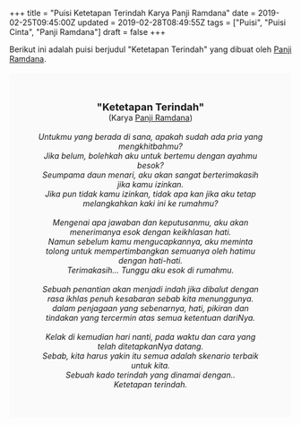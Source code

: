 +++
title = "Puisi Ketetapan Terindah Karya Panji Ramdana"
date = 2019-02-25T09:45:00Z
updated = 2019-02-28T08:49:55Z
tags = ["Puisi", "Puisi Cinta", "Panji Ramdana"]
draft = false
+++

<div dir="ltr" style="text-align: left;" trbidi="on"><div dir="ltr" style="text-align: left;" trbidi="on"><div style="text-align: justify;">Berikut ini adalah puisi berjudul "Ketetapan Terindah" yang dibuat oleh <a href="https://twitter.com/panjiramdana" target="_blank">Panji Ramdana</a>.</div><br /><div style="background: #FAFAFA; font-size: 14px; height: auto; margin: 0 auto; padding: 50px; text-align: center; width: auto;"><span style="font-size: 18px;"><b>"Ketetapan Terindah"</b></span><br />(Karya <a href="https://www.sekata.web.id/tags/panji-ramdana" target="_blank">Panji Ramdana</a>) <br /><br /><i>Untukmu yang berada di sana, apakah sudah ada pria yang mengkhitbahmu?<br />Jika belum, bolehkah aku untuk bertemu dengan ayahmu besok?<br />Seumpama daun menari, aku akan sangat berterimakasih jika kamu izinkan.<br />Jika pun tidak kamu izinkan, tidak apa kan jika aku tetap melangkahkan kaki ini ke rumahmu?<br /><br />Mengenai apa jawaban dan keputusanmu, aku akan menerimanya esok dengan keikhlasan hati.<br />Namun sebelum kamu mengucapkannya, aku meminta tolong untuk mempertimbangkan semuanya oleh hatimu dengan hati-hati.<br />Terimakasih... Tunggu aku esok di rumahmu.<br /><br />Sebuah penantian akan menjadi indah jika dibalut dengan rasa ikhlas penuh kesabaran sebab kita menunggunya.<br />dalam penjagaan yang sebenarnya, hati, pikiran dan tindakan yang tercermin atas semua ketentuan dariNya.<br /><br />Kelak di kemudian hari nanti, pada waktu dan cara yang telah ditetapkanNya datang.<br />Sebab, kita harus yakin itu semua adalah skenario terbaik untuk kita.<br />Sebuah kado terindah yang dinamai dengan..<br />Ketetapan terindah.</i></div></div></div>
